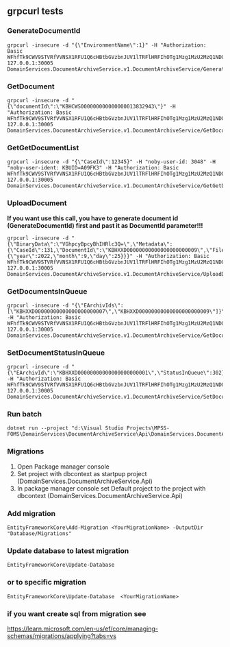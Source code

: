 ﻿## grpcurl tests

### GenerateDocumentId
```
grpcurl -insecure -d "{\"EnvironmentName\":1}" -H "Authorization: Basic WFhfTk9CWV9STVRfVVNSX1RFU1Q6cHBtbGVzbnJUV1lTRFlHRFIhOTg1Mzg1MzU2MzQ1NDQ=" 127.0.0.1:30005 DomainServices.DocumentArchiveService.v1.DocumentArchiveService/GenerateDocumentId
```
### GetDocument
```
grpcurl -insecure -d "{\"documentId\":\"KBHCWS000000000000000013832943\"}" -H "Authorization: Basic WFhfTk9CWV9STVRfVVNSX1RFU1Q6cHBtbGVzbnJUV1lTRFlHRFIhOTg1Mzg1MzU2MzQ1NDQ=" 127.0.0.1:30005 DomainServices.DocumentArchiveService.v1.DocumentArchiveService/GetDocument
```
### GetGetDocumentList
```
grpcurl -insecure -d "{\"CaseId\":12345}" -H "noby-user-id: 3048" -H "noby-user-ident: KBUID=A09FK3" -H "Authorization: Basic WFhfTk9CWV9STVRfVVNSX1RFU1Q6cHBtbGVzbnJUV1lTRFlHRFIhOTg1Mzg1MzU2MzQ1NDQ=" 127.0.0.1:30005 DomainServices.DocumentArchiveService.v1.DocumentArchiveService/GetGetDocumentList
```
### UploadDocument 
**If you want use this call, you have to generate document id (GenerateDocumentId) first and past it as DocumentId parameter!!!** 
```
grpcurl -insecure -d "{\"BinaryData\":\"VGhpcyBpcyBhIHRlc3Q=\",\"Metadata\":{\"CaseId\":131,\"DocumentId\":\"KBHXXD00000000000000000000009\",\"Filename\":\"test.txt\",\"AuthorUserLogin\":\"a\",\"EaCodeMainId\":1,\"CreatedOn\":{\"year\":2022,\"month\":9,\"day\":25}}}" -H "Authorization: Basic WFhfTk9CWV9STVRfVVNSX1RFU1Q6cHBtbGVzbnJUV1lTRFlHRFIhOTg1Mzg1MzU2MzQ1NDQ=" 127.0.0.1:30005 DomainServices.DocumentArchiveService.v1.DocumentArchiveService/UploadDocument
```
### GetDocumentsInQueue
```
grpcurl -insecure -d "{\"EArchivIds\":[\"KBHXXD00000000000000000000007\",\"KBHXXD00000000000000000000009\"]}" -H "Authorization: Basic WFhfTk9CWV9STVRfVVNSX1RFU1Q6cHBtbGVzbnJUV1lTRFlHRFIhOTg1Mzg1MzU2MzQ1NDQ=" 127.0.0.1:30005 DomainServices.DocumentArchiveService.v1.DocumentArchiveService/GetDocumentsInQueue
```
### SetDocumentStatusInQueue
```
grpcurl -insecure -d "{\"EArchivId\":\"KBHXXD00000000000000000000001\",\"StatusInQueue\":302}" -H "Authorization: Basic WFhfTk9CWV9STVRfVVNSX1RFU1Q6cHBtbGVzbnJUV1lTRFlHRFIhOTg1Mzg1MzU2MzQ1NDQ=" 127.0.0.1:30005 DomainServices.DocumentArchiveService.v1.DocumentArchiveService/SetDocumentStatusInQueue
```
### Run batch
```
dotnet run --project "d:\Visual Studio Projects\MPSS-FOMS\DomainServices\DocumentArchiveService\Api\DomainServices.DocumentArchiveService.Api.csproj"
```
### Migrations
1) Open Package manager console
2) Set project with dbcontext as startpup project (DomainServices.DocumentArchiveService.Api)
3) In package manager console set Default project to the project with dbcontext (DomainServices.DocumentArchiveService.Api)
### Add migration
```
EntityFrameworkCore\Add-Migration <YourMigrationName> -OutputDir "Database/Migrations"
```
### Update database to latest migration
```
EntityFrameworkCore\Update-Database
```
### or to specific migration
```
EntityFrameworkCore\Update-Database  <YourMigrationName>
```
### if you want create sql from migration see
https://learn.microsoft.com/en-us/ef/core/managing-schemas/migrations/applying?tabs=vs